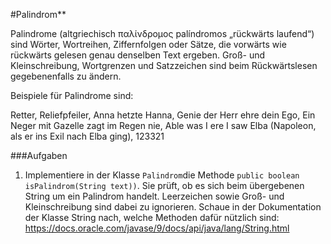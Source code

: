 #Palindrom**

Palindrome (altgriechisch παλίνδρομος palíndromos „rückwärts laufend“) sind Wörter, Wortreihen, Ziffernfolgen
oder Sätze, die vorwärts wie rückwärts gelesen genau denselben Text ergeben. Groß- und Kleinschreibung, Wortgrenzen
 und Satzzeichen sind beim Rückwärtslesen gegebenenfalls zu ändern.

Beispiele für Palindrome sind:

Retter, Reliefpfeiler, Anna hetzte Hanna, Genie der Herr ehre dein Ego, 
Ein Neger mit Gazelle zagt im Regen nie, Able was I ere I saw Elba (Napoleon, als er ins Exil nach Elba ging), 
123321

###Aufgaben
1. Implementiere in der Klasse `Palindrom`die Methode `public boolean isPalindrom(String text))`. Sie prüft, ob es sich 
beim übergebenen String um ein Palindrom handelt. Leerzeichen sowie Groß- und Kleinschreibung sind dabei zu ignorieren. 
Schaue in der Dokumentation der Klasse String nach, welche Methoden dafür nützlich sind: https://docs.oracle.com/javase/9/docs/api/java/lang/String.html

